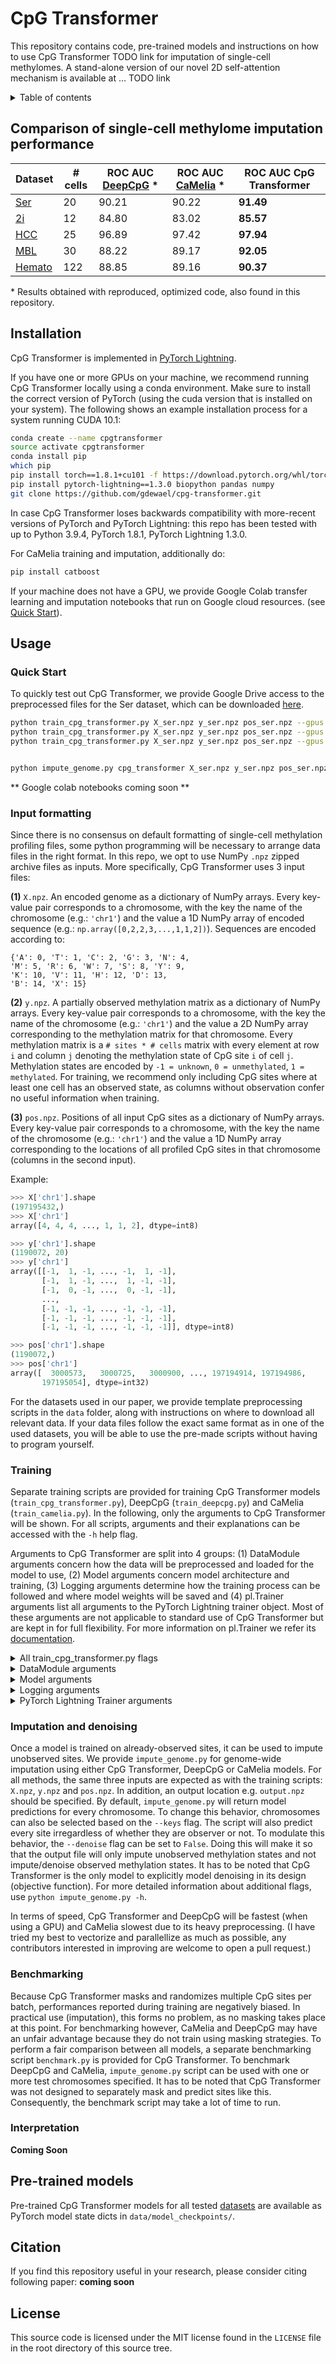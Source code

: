 # CpG Transformer

This repository contains code, pre-trained models and instructions on how to use CpG Transformer TODO link
for imputation of single-cell methylomes.
A stand-alone version of our novel 2D self-attention mechanism is available at ... TODO link


<details><summary>Table of contents</summary>
  
- [Comparison of single-cell methylome imputation performance](#perf-comp)
- [Installation](#install)
- [Usage](#usage)
  - [Quick Start](#quickstart)
  - [Input formatting](#input)
  - [Training](#train)
  - [Imputation and denoising](#impute)
  - [Benchmarking](#benchmark)
  - [Interpretation](#interpret)
- [Pre-trained models](#pretrained)
- [Citation](#citation)
- [License](#license)
</details>


## Comparison of single-cell methylome imputation performance <a name="perf-comp"></a>

| Dataset | # cells | ROC AUC [DeepCpG](https://doi.org/10.1186/s13059-017-1189-z) \* | ROC AUC [CaMelia](https://doi.org/10.1093/bioinformatics/btab029) \* | ROC AUC CpG Transformer |
| - | - | - | - | - | 
| [Ser](https://www.ncbi.nlm.nih.gov/geo/query/acc.cgi?acc=GSE56879) | 20 | 90.21 | 90.22 | **91.49** | 
| [2i](https://www.ncbi.nlm.nih.gov/geo/query/acc.cgi?acc=GSE56879) | 12 | 84.80 | 83.02 | **85.57** | 
| [HCC](https://www.ncbi.nlm.nih.gov/geo/query/acc.cgi?acc=GSE65364) | 25 | 96.89 | 97.42 | **97.94** | 
| [MBL](https://www.ncbi.nlm.nih.gov/geo/query/acc.cgi?acc=GSE125499) | 30 | 88.22 | 89.17 | **92.05** |
| [Hemato](https://www.ncbi.nlm.nih.gov/geo/query/acc.cgi?acc=GSE87197) | 122 | 88.85 | 89.16 | **90.37** |


\* Results obtained with reproduced, optimized code, also found in this repository.


## Installation <a name="install"></a>

CpG Transformer is implemented in [PyTorch Lightning](https://github.com/PyTorchLightning/pytorch-lightning).

If you have one or more GPUs on your machine, we recommend running CpG Transformer locally using a conda environment.
Make sure to install the correct version of PyTorch (using the cuda version that is installed on your system).
The following shows an example installation process for a system running CUDA 10.1:

```bash
conda create --name cpgtransformer
source activate cpgtransformer
conda install pip
which pip
pip install torch==1.8.1+cu101 -f https://download.pytorch.org/whl/torch_stable.html
pip install pytorch-lightning==1.3.0 biopython pandas numpy
git clone https://github.com/gdewael/cpg-transformer.git
```

In case CpG Transformer loses backwards compatibility with more-recent versions of PyTorch and PyTorch Lightning: this repo has been tested with up to Python 3.9.4, PyTorch 1.8.1, PyTorch Lightning 1.3.0.

For CaMelia training and imputation, additionally do:
```bash
pip install catboost
```

If your machine does not have a GPU, we provide Google Colab transfer learning and imputation notebooks that run on Google cloud resources. (see [Quick Start](#quickstart)).


## Usage <a name="usage"></a>

### Quick Start  <a name="quickstart"></a>


To quickly test out CpG Transformer, we provide Google Drive access to the preprocessed files for the Ser dataset, which can be downloaded [here](https://drive.google.com/drive/folders/1zNvyOX0F0ztDFEsgwaeTdsxJYo0_fQgg).

```bash
python train_cpg_transformer.py X_ser.npz y_ser.npz pos_ser.npz --gpus 1 # train from scratch with one gpu
python train_cpg_transformer.py X_ser.npz y_ser.npz pos_ser.npz --gpus 2 --accelerator ddp # train with multiple gpus
python train_cpg_transformer.py X_ser.npz y_ser.npz pos_ser.npz --gpus 1 --transfer_checkpoint data/model_checkpoints/Ser_model.pt # transfer learning


python impute_genome.py cpg_transformer X_ser.npz y_ser.npz pos_ser.npz --model_checkpoint path/to/saved/model.ckpt
```

** Google colab notebooks coming soon ** <!-- TODO -->


### Input formatting  <a name="input"></a>

Since there is no consensus on default formatting of single-cell methylation profiling files, some python programming will be necessary to arrange data files in the right format. In this repo, we opt to use NumPy `.npz` zipped archive files as inputs. More specifically, CpG Transformer uses 3 input files:

**(1)** `X.npz`. An encoded genome as a dictionary of NumPy arrays. Every key-value pair corresponds to a chromosome, with the key the name of the chromosome (e.g.: `'chr1'`) and the value a 1D NumPy array of encoded sequence (e.g.: `np.array([0,2,2,3,...,1,1,2])`). Sequences are encoded according to:
```
{'A': 0, 'T': 1, 'C': 2, 'G': 3, 'N': 4,
'M': 5, 'R': 6, 'W': 7, 'S': 8, 'Y': 9,
'K': 10, 'V': 11, 'H': 12, 'D': 13,
'B': 14, 'X': 15}
```

**(2)** `y.npz`. A partially observed methylation matrix as a dictionary of NumPy arrays. Every key-value pair corresponds to a chromosome, with the key the name of the chromosome (e.g.: `'chr1'`) and the value a 2D NumPy array corresponding to the methylation matrix for that chromosome. Every methylation matrix is a `# sites * # cells` matrix with every element at row `i` and column `j` denoting the methylation state of CpG site `i` of cell `j`. Methylation states are encoded by `-1 = unknown`, `0 = unmethylated`, `1 = methylated`. For training, we recommend only including CpG sites where at least one cell has an observed state, as columns without observation confer no useful information when training.

**(3)** `pos.npz`. Positions of all input CpG sites as a dictionary of NumPy arrays. Every key-value pair corresponds to a chromosome, with the key the name of the chromosome (e.g.: `'chr1'`) and the value a 1D NumPy array corresponding to the locations of all profiled CpG sites in that chromosome (columns in the second input).

Example:

```python
>>> X['chr1'].shape
(197195432,)
>>> X['chr1']
array([4, 4, 4, ..., 1, 1, 2], dtype=int8)

>>> y['chr1'].shape
(1190072, 20)
>>> y['chr1']
array([[-1,  1, -1, ..., -1,  1, -1],
       [-1,  1, -1, ...,  1, -1, -1],
       [-1,  0, -1, ...,  0, -1, -1],
       ...,
       [-1, -1, -1, ..., -1, -1, -1],
       [-1, -1, -1, ..., -1, -1, -1],
       [-1, -1, -1, ..., -1, -1, -1]], dtype=int8)

>>> pos['chr1'].shape
(1190072,)
>>> pos['chr1']
array([  3000573,   3000725,   3000900, ..., 197194914, 197194986,
       197195054], dtype=int32)
```

For the datasets used in our paper, we provide template preprocessing scripts in the `data` folder, along with instructions on where to download all relevant data. If your data files follow the exact same format as in one of the used datasets, you will be able to use the pre-made scripts without having to program yourself.

<!-- TODO simple script for simple tsv file inputs. also for converting np arrays to tsv files.-->

### Training <a name="train"></a>

Separate training scripts are provided for training CpG Transformer models (`train_cpg_transformer.py`), DeepCpG (`train_deepcpg.py`) and CaMelia (`train_camelia.py`). In the following, only the arguments to CpG Transformer will be shown. For all scripts, arguments and their explanations can be accessed with the `-h` help flag.

Arguments to CpG Transformer are split into 4 groups: (1) DataModule arguments concern how the data will be preprocessed and loaded for the model to use, (2) Model arguments concern model architecture and training, (3) Logging arguments determine how the training process can be followed and where model weights will be saved and (4) pl.Trainer arguments list all arguments to the PyTorch Lightning trainer object. Most of these arguments are not applicable to standard use of CpG Transformer but are kept in for full flexibility. For more information on pl.Trainer we refer its [documentation](https://pytorch-lightning.readthedocs.io/en/latest/common/trainer.html#).


<details><summary>All train_cpg_transformer.py flags</summary>

```
python train_cpg_transformer.py -h
usage: train_cpg_transformer.py [-h] [--segment_size int] [--fracs float [float ...]]
                                [--mask_p float] [--mask_random_p float] [--resample_cells int]
                                [--resample_cells_val int] [--val_keys str [str ...]]
                                [--test_keys str [str ...]] [--batch_size int] [--n_workers int]
                                [--transfer_checkpoint str] [--RF int] [--n_conv_layers int]
                                [--DNA_embed_size int] [--cell_embed_size int]
                                [--CpG_embed_size int] [--n_transformers int] [--act str]
                                [--transf_hsz int] [--n_heads int] [--head_dim int]
                                [--window int] [--layernorm boolean] [--CNN_do float]
                                [--transf_do float] [--lr float] [--lr_decay_factor float]
                                [--warmup_steps int] [--tensorboard boolean] [--log_folder str]
                                [--experiment_name str] [--earlystop boolean] [--patience int]
                                [--logger [str_to_bool]] [--checkpoint_callback [str_to_bool]]
                                [--default_root_dir str] [--gradient_clip_val float]
                                [--gradient_clip_algorithm str] [--process_position int]
                                [--num_nodes int] [--num_processes int]
                                [--gpus _gpus_allowed_type] [--auto_select_gpus [str_to_bool]]
                                [--tpu_cores _gpus_allowed_type] [--log_gpu_memory str]
                                [--progress_bar_refresh_rate int]
                                [--overfit_batches _int_or_float_type] [--track_grad_norm float]
                                [--check_val_every_n_epoch int]
                                [--fast_dev_run [str_to_bool_or_int]]
                                [--accumulate_grad_batches int] [--max_epochs int]
                                [--min_epochs int] [--max_steps int] [--min_steps int]
                                [--max_time str] [--limit_train_batches _int_or_float_type]
                                [--limit_val_batches _int_or_float_type]
                                [--limit_test_batches _int_or_float_type]
                                [--limit_predict_batches _int_or_float_type]
                                [--val_check_interval _int_or_float_type]
                                [--flush_logs_every_n_steps int] [--log_every_n_steps int]
                                [--accelerator str] [--sync_batchnorm [str_to_bool]]
                                [--precision int] [--weights_summary str]
                                [--weights_save_path str] [--num_sanity_val_steps int]
                                [--truncated_bptt_steps int] [--resume_from_checkpoint str]
                                [--profiler str] [--benchmark [str_to_bool]]
                                [--deterministic [str_to_bool]]
                                [--reload_dataloaders_every_epoch [str_to_bool]]
                                [--auto_lr_find [str_to_bool_or_str]]
                                [--replace_sampler_ddp [str_to_bool]]
                                [--terminate_on_nan [str_to_bool]]
                                [--auto_scale_batch_size [str_to_bool_or_str]]
                                [--prepare_data_per_node [str_to_bool]] [--plugins str]
                                [--amp_backend str] [--amp_level str] [--distributed_backend str]
                                [--move_metrics_to_cpu [str_to_bool]]
                                [--multiple_trainloader_mode str]
                                [--stochastic_weight_avg [str_to_bool]]
                                X y pos

Training script for CpG Transformer.

positional arguments:
  X                     NumPy file containing encoded genome.
  y                     NumPy file containing methylation matrix.
  pos                   NumPy file containing positions of CpG sites.

optional arguments:
  -h, --help            show this help message and exit
```

</details>

<details><summary>DataModule arguments</summary>
    
```
DataModule:
  Data Module arguments

  --segment_size int    Bin size in number of CpG sites (columns) that every batch will contain.
                        If GPU memory is exceeded, this option can be lowered. (default: 1024)
  --fracs float [float ...]
                        Fraction of every chromosome that will go to train, val, test
                        respectively. Is ignored for chromosomes that occur in --val_keys or
                        --test_keys. (default: [1, 0, 0])
  --mask_p float        How many sites to mask each batch as a percentage of the number of
                        columns in the batch. (default: 0.25)
  --mask_random_p float
                        The percentage of masked sites to instead randomize. (default: 0.2)
  --resample_cells int  Whether to resample cells every training batch. Reduces complexity. If
                        GPU memory is exceeded, this option can be used. (default: None)
  --resample_cells_val int
                        Whether to resample cells every validation batch. If GPU memory is
                        exceeded, this option can be used. (default: None)
  --val_keys str [str ...]
                        Names/keys of validation chromosomes. (default: ['chr5'])
  --test_keys str [str ...]
                        Names/keys of test chromosomes. (default: ['chr10'])
  --batch_size int      Batch size. (default: 1)
  --n_workers int       Number of worker threads to use in data loading. Increase if you
                        experience a CPU bottleneck. (default: 4)
```
    
</details>

<details><summary>Model arguments</summary>
    
```
Model:
  CpG Transformer Hyperparameters

  --transfer_checkpoint str
                        .ckpt file to transfer model weights from. Has to be either a `.ckpt`
                        pytorch lightning checkpoint or a `.pt` pytorch state_dict. If a `.ckpt`
                        file is provided, then all following model arguments will not be used
                        (apart from `--lr`). If a `.pt` file is provided, then all following
                        model arguments HAVE to correspond to the arguments of the saved model.
                        When doing transfer learning, a lower-than-default learning rate (`--lr`)
                        is advised. (default: None)
  --RF int              Receptive field of the underlying CNN. (default: 1001)
  --n_conv_layers int   Number of convolutional layers, only 2 or 3 are possible. (default: 2)
  --DNA_embed_size int  Output embedding hidden size of the CNN. (default: 32)
  --cell_embed_size int
                        Cell embedding hidden size. (default: 32)
  --CpG_embed_size int  CpG embedding hidden size. (default: 32)
  --n_transformers int  Number of transformer modules to use. (default: 4)
  --act str             Activation function in transformer feed-forward, either relu or gelu.
                        (default: relu)
  --transf_hsz int      Hidden dimension size in the transformer. (default: 64)
  --n_heads int         Number of self-attention heads. (default: 8)
  --head_dim int        Hidden dimensionality of each head. (default: 8)
  --window int          Window size of 2D sliding window attention, should be odd. (default: 21)
  --layernorm boolean   Whether to apply layernorm in transformer modules. (default: True)
  --CNN_do float        Dropout rate in the CNN to embed DNA context. (default: 0.0)
  --transf_do float     Dropout rate on the self-attention matrix. (default: 0.2)
  --lr float            Learning rate. (default: 0.0005)
  --lr_decay_factor float
                        Learning rate multiplicative decay applied after every epoch. (default:
                        0.9)
  --warmup_steps int    Number of steps over which the learning rate will linearly warm up.
                        (default: 1000)
```
    
</details>

<details><summary>Logging arguments</summary>
    
```
Logging:
  Logging arguments

  --tensorboard boolean
                        Whether to use tensorboard. If True, then training progress can be
                        followed by using (1) `tensorboard --logdir logfolder/` in a separate
                        terminal and (2) accessing at localhost:6006. (default: True)
  --log_folder str      Folder where the tensorboard logs will be saved. Will additinally contain
                        saved model checkpoints. (default: logfolder)
  --experiment_name str
                        Name of the run within the log folder. (default: experiment)
  --earlystop boolean   Whether to use early stopping after the validation loss has not decreased
                        for `patience` epochs. (default: True)
  --patience int        Number of epochs to wait for a possible decrease in validation loss
                        before early stopping. (default: 10)
```
    
</details>

<details><summary>PyTorch Lightning Trainer arguments</summary>
    
```
pl.Trainer:
  --logger [str_to_bool]
                        Logger (or iterable collection of loggers) for experiment tracking. A
                        ``True`` value uses the default ``TensorBoardLogger``. ``False`` will
                        disable logging. (default: True)
  --checkpoint_callback [str_to_bool]
                        If ``True``, enable checkpointing. It will configure a default
                        ModelCheckpoint callback if there is no user-defined ModelCheckpoint in
                        :paramref:`~pytorch_lightning.trainer.trainer.Trainer.callbacks`.
                        (default: True)
  --default_root_dir str
                        Default path for logs and weights when no logger/ckpt_callback passed.
                        Default: ``os.getcwd()``. Can be remote file paths such as
                        `s3://mybucket/path` or 'hdfs://path/' (default: None)
  --gradient_clip_val float
                        0 means don't clip. (default: 0.0)
  --gradient_clip_algorithm str
                        'value' means clip_by_value, 'norm' means clip_by_norm. Default: 'norm'
                        (default: norm)
  --process_position int
                        orders the progress bar when running multiple models on same machine.
                        (default: 0)
  --num_nodes int       number of GPU nodes for distributed training. (default: 1)
  --num_processes int   number of processes for distributed training with
                        distributed_backend="ddp_cpu" (default: 1)
  --gpus _gpus_allowed_type
                        number of gpus to train on (int) or which GPUs to train on (list or str)
                        applied per node (default: None)
  --auto_select_gpus [str_to_bool]
                        If enabled and `gpus` is an integer, pick available gpus automatically.
                        This is especially useful when GPUs are configured to be in "exclusive
                        mode", such that only one process at a time can access them. (default:
                        False)
  --tpu_cores _gpus_allowed_type
                        How many TPU cores to train on (1 or 8) / Single TPU to train on [1]
                        (default: None)
  --log_gpu_memory str  None, 'min_max', 'all'. Might slow performance (default: None)
  --progress_bar_refresh_rate int
                        How often to refresh progress bar (in steps). Value ``0`` disables
                        progress bar. Ignored when a custom progress bar is passed to
                        :paramref:`~Trainer.callbacks`. Default: None, means a suitable value
                        will be chosen based on the environment (terminal, Google COLAB, etc.).
                        (default: None)
  --overfit_batches _int_or_float_type
                        Overfit a fraction of training data (float) or a set number of batches
                        (int). (default: 0.0)
  --track_grad_norm float
                        -1 no tracking. Otherwise tracks that p-norm. May be set to 'inf'
                        infinity-norm. (default: -1)
  --check_val_every_n_epoch int
                        Check val every n train epochs. (default: 1)
  --fast_dev_run [str_to_bool_or_int]
                        runs n if set to ``n`` (int) else 1 if set to ``True`` batch(es) of
                        train, val and test to find any bugs (ie: a sort of unit test). (default:
                        False)
  --accumulate_grad_batches int
                        Accumulates grads every k batches or as set up in the dict. (default: 1)
  --max_epochs int      Stop training once this number of epochs is reached. Disabled by default
                        (None). If both max_epochs and max_steps are not specified, defaults to
                        ``max_epochs`` = 1000. (default: None)
  --min_epochs int      Force training for at least these many epochs. Disabled by default
                        (None). If both min_epochs and min_steps are not specified, defaults to
                        ``min_epochs`` = 1. (default: None)
  --max_steps int       Stop training after this number of steps. Disabled by default (None).
                        (default: None)
  --min_steps int       Force training for at least these number of steps. Disabled by default
                        (None). (default: None)
  --max_time str        Stop training after this amount of time has passed. Disabled by default
                        (None). The time duration can be specified in the format DD:HH:MM:SS
                        (days, hours, minutes seconds), as a :class:`datetime.timedelta`, or a
                        dictionary with keys that will be passed to :class:`datetime.timedelta`.
                        (default: None)
  --limit_train_batches _int_or_float_type
                        How much of training dataset to check (float = fraction, int =
                        num_batches) (default: 1.0)
  --limit_val_batches _int_or_float_type
                        How much of validation dataset to check (float = fraction, int =
                        num_batches) (default: 1.0)
  --limit_test_batches _int_or_float_type
                        How much of test dataset to check (float = fraction, int = num_batches)
                        (default: 1.0)
  --limit_predict_batches _int_or_float_type
                        How much of prediction dataset to check (float = fraction, int =
                        num_batches) (default: 1.0)
  --val_check_interval _int_or_float_type
                        How often to check the validation set. Use float to check within a
                        training epoch, use int to check every n steps (batches). (default: 1.0)
  --flush_logs_every_n_steps int
                        How often to flush logs to disk (defaults to every 100 steps). (default:
                        100)
  --log_every_n_steps int
                        How often to log within steps (defaults to every 50 steps). (default: 50)
  --accelerator str     Previously known as distributed_backend (dp, ddp, ddp2, etc...). Can also
                        take in an accelerator object for custom hardware. (default: None)
  --sync_batchnorm [str_to_bool]
                        Synchronize batch norm layers between process groups/whole world.
                        (default: False)
  --precision int       Double precision (64), full precision (32) or half precision (16). Can be
                        used on CPU, GPU or TPUs. (default: 32)
  --weights_summary str
                        Prints a summary of the weights when training begins. (default: top)
  --weights_save_path str
                        Where to save weights if specified. Will override default_root_dir for
                        checkpoints only. Use this if for whatever reason you need the
                        checkpoints stored in a different place than the logs written in
                        `default_root_dir`. Can be remote file paths such as `s3://mybucket/path`
                        or 'hdfs://path/' Defaults to `default_root_dir`. (default: None)
  --num_sanity_val_steps int
                        Sanity check runs n validation batches before starting the training
                        routine. Set it to `-1` to run all batches in all validation dataloaders.
                        (default: 2)
  --truncated_bptt_steps int
                        Deprecated in v1.3 to be removed in 1.5. Please use :paramref:`~pytorch_l
                        ightning.core.lightning.LightningModule.truncated_bptt_steps` instead.
                        (default: None)
  --resume_from_checkpoint str
                        Path/URL of the checkpoint from which training is resumed. If there is no
                        checkpoint file at the path, start from scratch. If resuming from mid-
                        epoch checkpoint, training will start from the beginning of the next
                        epoch. (default: None)
  --profiler str        To profile individual steps during training and assist in identifying
                        bottlenecks. (default: None)
  --benchmark [str_to_bool]
                        If true enables cudnn.benchmark. (default: False)
  --deterministic [str_to_bool]
                        If true enables cudnn.deterministic. (default: False)
  --reload_dataloaders_every_epoch [str_to_bool]
                        Set to True to reload dataloaders every epoch. (default: False)
  --auto_lr_find [str_to_bool_or_str]
                        If set to True, will make trainer.tune() run a learning rate finder,
                        trying to optimize initial learning for faster convergence.
                        trainer.tune() method will set the suggested learning rate in self.lr or
                        self.learning_rate in the LightningModule. To use a different key set a
                        string instead of True with the key name. (default: False)
  --replace_sampler_ddp [str_to_bool]
                        Explicitly enables or disables sampler replacement. If not specified this
                        will toggled automatically when DDP is used. By default it will add
                        ``shuffle=True`` for train sampler and ``shuffle=False`` for val/test
                        sampler. If you want to customize it, you can set
                        ``replace_sampler_ddp=False`` and add your own distributed sampler.
                        (default: True)
  --terminate_on_nan [str_to_bool]
                        If set to True, will terminate training (by raising a `ValueError`) at
                        the end of each training batch, if any of the parameters or the loss are
                        NaN or +/-inf. (default: False)
  --auto_scale_batch_size [str_to_bool_or_str]
                        If set to True, will `initially` run a batch size finder trying to find
                        the largest batch size that fits into memory. The result will be stored
                        in self.batch_size in the LightningModule. Additionally, can be set to
                        either `power` that estimates the batch size through a power search or
                        `binsearch` that estimates the batch size through a binary search.
                        (default: False)
  --prepare_data_per_node [str_to_bool]
                        If True, each LOCAL_RANK=0 will call prepare data. Otherwise only
                        NODE_RANK=0, LOCAL_RANK=0 will prepare data (default: True)
  --plugins str         Plugins allow modification of core behavior like ddp and amp, and enable
                        custom lightning plugins. (default: None)
  --amp_backend str     The mixed precision backend to use ("native" or "apex") (default: native)
  --amp_level str       The optimization level to use (O1, O2, etc...). (default: O2)
  --distributed_backend str
                        deprecated. Please use 'accelerator' (default: None)
  --move_metrics_to_cpu [str_to_bool]
                        Whether to force internal logged metrics to be moved to cpu. This can
                        save some gpu memory, but can make training slower. Use with attention.
                        (default: False)
  --multiple_trainloader_mode str
                        How to loop over the datasets when there are multiple train loaders. In
                        'max_size_cycle' mode, the trainer ends one epoch when the largest
                        dataset is traversed, and smaller datasets reload when running out of
                        their data. In 'min_size' mode, all the datasets reload when reaching the
                        minimum length of datasets. (default: max_size_cycle)
  --stochastic_weight_avg [str_to_bool]
                        Whether to use `Stochastic Weight Averaging (SWA)
                        <https://pytorch.org/blog/pytorch-1.6-now-includes-stochastic-weight-
                        averaging/>_` (default: False)
```
    
</details>

### Imputation and denoising <a name="impute"></a>

Once a model is trained on already-observed sites, it can be used to impute unobserved sites. We provide `impute_genome.py` for genome-wide imputation using either CpG Transformer, DeepCpG or CaMelia models. For all methods, the same three inputs are expected as with the training scripts: `X.npz`, `y.npz` and `pos.npz`. In addition, an output location e.g. `output.npz` should be specified. By default, `impute_genome.py` will return model predictions for every chromosome. To change this behavior, chromosomes can also be selected based on the `--keys` flag. The script will also predict every site irregardless of whether they are observer or not. To modulate this behavior, the `--denoise` flag can be set to `False`. Doing this will make it so that the output file will only impute unobserved methylation states and not impute/denoise observed methylation states. It has to be noted that CpG Transformer is the only model to explicitly model denoising in its design (objective function). For more detailed information about additional flags, use `python impute_genome.py -h`.

In terms of speed, CpG Transformer and DeepCpG will be fastest (when using a GPU) and CaMelia slowest due to its heavy preprocessing. (I have tried my best to vectorize and parallellize as much as possible, any contributors interested in improving are welcome to open a pull request.)


### Benchmarking <a name="benchmark"></a>

Because CpG Transformer masks and randomizes multiple CpG sites per batch, performances reported during training are negatively biased. In practical use (imputation), this forms no problem, as no masking takes place at this point. For benchmarking however, CaMelia and DeepCpG may have an unfair advantage because they do not train using masking strategies. To perform a fair comparison between all models, a separate benchmarking script `benchmark.py` is provided for CpG Transformer. To benchmark DeepCpG and CaMelia, `impute_genome.py` script can be used with one or more test chromosomes specified. It has to be noted that CpG Transformer was not designed to separately mask and predict sites like this. Consequently, the benchmark script may take a lot of time to run.


### Interpretation <a name="interpret"></a>

**Coming Soon** <!-- TODO -->

## Pre-trained models <a name="pretrained"></a>

Pre-trained CpG Transformer models for all tested [datasets](#perf-comp) are available as PyTorch model state dicts in `data/model_checkpoints/`.

## Citation <a name="citation"></a>

If you find this repository useful in your research, please consider citing following paper: **coming soon** <!-- TODO -->

## License <a name="license"></a>

This source code is licensed under the MIT license found in the `LICENSE` file in the root directory of this source tree.
